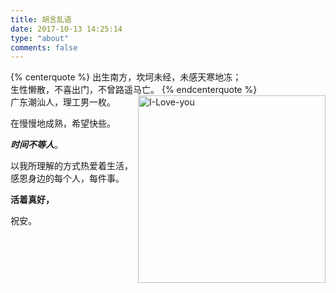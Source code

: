 ```yaml
---
title: 胡言乱语 
date: 2017-10-13 14:25:14
type: "about"
comments: false
---
```


{% centerquote %}
出生南方，坎坷未经，未感天寒地冻；<br/>
生性懒散，不喜出门，不曾路遥马亡。 
{% endcenterquote %}
<img src="https://image-1251774567.cosgz.myqcloud.com/2018-01-27-I-love-you.jpg" alt="I-Love-you " class="mw_img_right" style="width:300px;display: block; float: right; margin: 0px 0px 8px 8px;"/><br/>
广东潮汕人，理工男一枚。

在慢慢地成熟，希望快些。

***时间不等人***。

以我所理解的方式热爱着生活，感恩身边的每个人，每件事。

**活着真好，**

祝安。

